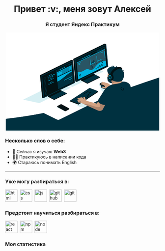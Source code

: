 <div id="header" align="center">
    <h1>Привет :v:, меня зовут Алексей </h1>
    <h3>Я студент Яндекс Практикум </h3>
     <img align="center" alt="GIF" src="https://raw.githubusercontent.com/KozyrevAlexey/KozyrevAlexey/main/image/code.gif?raw=true" width="500" height="320" />
</div>

<div id="socials" align="center">
    
<!-- <h2>Найти меня можно в Telegram и Discord</h2>
  <a href="telegram-url">
    <img src="https://img.shields.io/badge/Telegram-blue?style=for-the-badge&logo=telegram&logoColor=white" alt="Telegram"/>
  </a>

  <a href="discord-url">
    <img src="https://img.shields.io/badge/-discord-blue?style=for-the-badge&logo=discord&logoColor=white" alt="Discord"/>
  </a> -->
   
</div>

### Несколько слов о себе:
- 🌱 Сейчас я изучаю **Web3**
- 🧑‍💻 Практикуюсь в написании кода
- 🌍 Стараюсь понимать English

---

### Уже могу разбираться в:
<img src="https://cdn.jsdelivr.net/gh/devicons/devicon/icons/html5/html5-original.svg" title="html" width="40" height="40"/>&nbsp;
<img src="https://cdn.jsdelivr.net/gh/devicons/devicon/icons/css3/css3-original.svg" title="css" width="40" height="40"/>&nbsp;
<img src="https://cdn.jsdelivr.net/gh/devicons/devicon/icons/javascript/javascript-original.svg" title="js" width="40" height="40"/>&nbsp;
<img src="https://github.githubassets.com/images/modules/logos_page/GitHub-Mark.png" title="github" width="40" height="40"/>&nbsp;
<img src="https://cdn.jsdelivr.net/gh/devicons/devicon/icons/git/git-plain.svg" title="git" width="40" height="40"/>&nbsp;


### Предстоит научиться разбираться в:         
<img src="https://cdn.jsdelivr.net/gh/devicons/devicon/icons/react/react-original.svg" title="react" width="40" height="40"/>&nbsp;
<img src="https://cdn.jsdelivr.net/gh/devicons/devicon/icons/npm/npm-original-wordmark.svg" title="npm" width="40" height="40"/>&nbsp;
<img src="https://cdn.jsdelivr.net/gh/devicons/devicon/icons/nodejs/nodejs-original.svg" title="node" width="40" height="40"/>&nbsp;



### Моя статистика

<div id="stat" align="center">
    <img src="http://github-profile-summary-cards.vercel.app/api/cards/profile-details?username=KozyrevAlexey&theme=github_dark" alt=""/>
    <img src="http://github-profile-summary-cards.vercel.app/api/cards/most-commit-language?username=KozyrevAlexey&theme=github_dark" alt=""/>
     <img src="http://github-profile-summary-cards.vercel.app/api/cards/stats?username=KozyrevAlexey&theme=github_dark" alt=""/>
</div>
